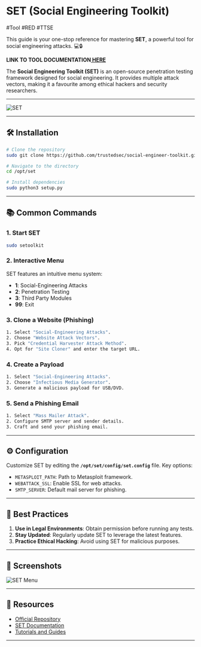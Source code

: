 # SET (Social Engineering Toolkit) 
#Tool #RED #TTSE

This guide is your one-stop reference for mastering **SET**, a powerful tool for social engineering attacks. 💻🔒

**LINK TO TOOL DOCUMENTATION[ HERE](https://www.kali.org/tools/set/)**

The **Social Engineering Toolkit (SET)** is an open-source penetration testing framework designed for social engineering. It provides multiple attack vectors, making it a favourite among ethical hackers and security researchers.

---
![SET](https://www.kali.org/tools/set/images/set-logo.svg)

---

## 🛠️ Installation
```bash
# Clone the repository
sudo git clone https://github.com/trustedsec/social-engineer-toolkit.git /opt/set/

# Navigate to the directory
cd /opt/set

# Install dependencies
sudo python3 setup.py
```

---

## 📚 Common Commands

### 1. **Start SET**
```bash
sudo setoolkit
```

### 2. **Interactive Menu**
SET features an intuitive menu system:
- **1**: Social-Engineering Attacks
- **2**: Penetration Testing
- **3**: Third Party Modules
- **99**: Exit

### 3. **Clone a Website (Phishing)**
```bash
1. Select "Social-Engineering Attacks".
2. Choose "Website Attack Vectors".
3. Pick "Credential Harvester Attack Method".
4. Opt for "Site Cloner" and enter the target URL.
```

### 4. **Create a Payload**
```bash
1. Select "Social-Engineering Attacks".
2. Choose "Infectious Media Generator".
3. Generate a malicious payload for USB/DVD.
```

### 5. **Send a Phishing Email**
```bash
1. Select "Mass Mailer Attack".
2. Configure SMTP server and sender details.
3. Craft and send your phishing email.
```

---

## ⚙️ Configuration
Customize SET by editing the **`/opt/set/config/set.config`** file. Key options:
- `METASPLOIT_PATH`: Path to Metasploit framework.
- `WEBATTACK_SSL`: Enable SSL for web attacks.
- `SMTP_SERVER`: Default mail server for phishing.

---

## 🚩 Best Practices

1. **Use in Legal Environments**: Obtain permission before running any tests.
2. **Stay Updated**: Regularly update SET to leverage the latest features.
3. **Practice Ethical Hacking**: Avoid using SET for malicious purposes.

---

## 📸 Screenshots
![SET Menu](https://assets.securitytrails.com/cdn-cgi/image/width=450,quality=100,format=auto/blog/the-social-engineering-toolkit/common-options.png)

---

## 📖 Resources
- [Official Repository](https://github.com/trustedsec/social-engineer-toolkit)
- [SET Documentation](https://www.trustedsec.com/)
- [Tutorials and Guides](https://www.youtube.com/results?search_query=social+engineering+toolkit)

---


